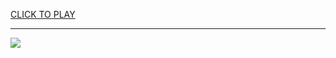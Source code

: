 
<a href="https://premium76.site?title=reading_games_unblocked&ref=13M">CLICK TO PLAY</a></h3>
<hr>

<a href="https://premium76.site?title=reading_games_unblocked&ref=13M"><img src="https://clearcache.store/games.png"></a>


